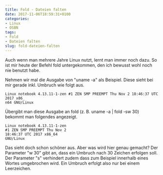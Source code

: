 ```yaml
---
title: Fold - Dateien falten
date: 2017-11-06T18:59:31+0100
categories:
- Linux
- OSBN
tags:
- Fold
- Dateien falten
slug: fold-dateien-falten
---
```

Auch wenn man mehrere Jahre Linux nutzt, lernt man immer noch dazu. So ist mir heute der Befehl fold untergekommen, den ich bewusst wohl noch nie benutzt habe.

Nehmen wir mal die Ausgabe von "uname -a" als Beispiel. Diese sieht bei mir gerade inkl. Umbruch wie folgt aus.

<pre class="line-numbers" style="white-space:pre-wrap;">
<code class="language-bash">Linux notebook 4.13.11-1-zen #1 ZEN SMP PREEMPT Thu Nov 2 18:46:37 UTC 2017 x86_
n64 GNU/Linux</code>
</pre>

Übergibt man diese Ausgabe an fold (z. B. uname -a | fold -sw 30) bekommt man folgendes angezeigt.

<pre class="line-numbers" style="white-space:pre-wrap;">
<code class="language-bash">Linux notebook 4.13.11-1-zen 
#1 ZEN SMP PREEMPT Thu Nov 2 
18:46:37 UTC 2017 x86_64
GNU/Linux
</code></pre>

Das sieht doch schon schöner aus. Aber was wird hier genau gemacht? Der Parameter "w 30" gibt an, dass ein Umbruch nach 30 Zeichen erfolgen soll. Der Parameter "s" verhindert zudem dass zum Beispiel innerhalb eines Wortes umgebrochen wird. Ein Umbruch erfolgt also nur bei einem Leerzeichen.
